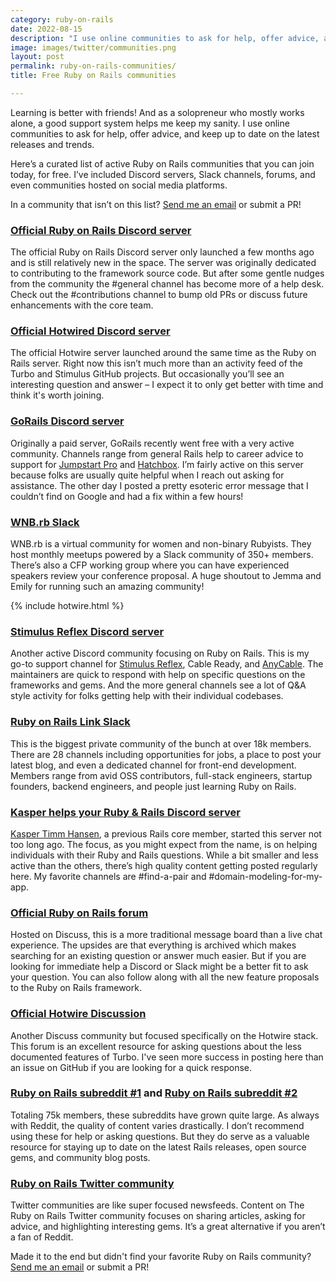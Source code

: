 ```yaml
---
category: ruby-on-rails
date: 2022-08-15
description: "I use online communities to ask for help, offer advice, and keep up to date with the latest trends. Here are 10+ of my favorites."
image: images/twitter/communities.png
layout: post
permalink: ruby-on-rails-communities/
title: Free Ruby on Rails communities

---
```


Learning is better with friends! And as a solopreneur who mostly works alone, a good support system helps me keep my sanity. I use online communities to ask for help, offer advice, and keep up to date on the latest releases and trends.

Here’s a curated list of active Ruby on Rails communities that you can join today, for free. I’ve included Discord servers, Slack channels, forums, and even communities hosted on social media platforms.

In a community that isn’t on this list? [Send me an email](mailto:joe@masilotti.com) or submit a PR!

### [Official Ruby on Rails Discord server](https://discord.gg/a9KR88WmJn)

The official Ruby on Rails Discord server only launched a few months ago and is still relatively new in the space. The server was originally dedicated to contributing to the framework source code. But after some gentle nudges from the community the #general channel has become more of a help desk. Check out the #contributions channel to bump old PRs or discuss future enhancements with the core team.

### [Official Hotwired Discord server](https://discord.gg/SWUpK6Kkm9)
The official Hotwire server launched around the same time as the Ruby on Rails server. Right now this isn’t much more than an activity feed of the Turbo and Stimulus GitHub projects. But occasionally you’ll see an interesting question and answer – I expect it to only get better with time and think it's worth joining.

### [GoRails Discord server](https://discord.gg/gorails)

Originally a paid server, GoRails recently went free with a very active community. Channels range from general Rails help to career advice to support for [Jumpstart Pro](https://jumpstartrails.com) and [Hatchbox](https://www.hatchbox.io). I’m fairly active on this server because folks are usually quite helpful when I reach out asking for assistance. The other day I posted a pretty esoteric error message that I couldn’t find on Google and had a fix within a few hours!

### [WNB.rb Slack](https://www.wnb-rb.dev)

WNB.rb is a virtual community for women and non-binary Rubyists. They host monthly meetups powered by a Slack community of 350+ members. There’s also a CFP working group where you can have experienced speakers review your conference proposal. A huge shoutout to Jemma and Emily for running such an amazing community!

<div class="sm:pb-10">
  {% include hotwire.html %}
</div>

### [Stimulus Reflex Discord server](https://discord.gg/stimulus-reflex) 

Another active Discord community focusing on Ruby on Rails. This is my go-to support channel for [Stimulus Reflex](https://docs.stimulusreflex.com), Cable Ready, and [AnyCable](https://anycable.io). The maintainers are quick to respond with help on specific questions on the frameworks and gems. And the more general channels see a lot of Q&A style activity for folks getting help with their individual codebases.

### [Ruby on Rails Link Slack](https://www.rubyonrails.link)

This is the biggest private community of the bunch at over 18k members. There are 28 channels including opportunities for jobs, a place to post your latest blog, and even a dedicated channel for front-end development. Members range from avid OSS contributors, full-stack engineers, startup founders, backend engineers, and people just learning Ruby on Rails.

### [Kasper helps your Ruby & Rails Discord server](https://discord.gg/T6u7xRfpt6)

[Kasper Timm Hansen](https://twitter.com/kaspth), a previous Rails core member, started this server not too long ago. The focus, as you might expect from the name, is on helping individuals with their Ruby and Rails questions. While a bit smaller and less active than the others, there’s high quality content getting posted regularly here. My favorite channels are #find-a-pair and #domain-modeling-for-my-app.

### [Official Ruby on Rails forum](https://discuss.rubyonrails.org)

Hosted on Discuss, this is a more traditional message board than a live chat experience. The upsides are that everything is archived which makes searching for an existing question or answer much easier. But if you are looking for immediate help a Discord or Slack might be a better fit to ask your question. You can also follow along with all the new feature proposals to the Ruby on Rails framework.

### [Official Hotwire Discussion](https://discuss.hotwired.dev)

Another Discuss community but focused specifically on the Hotwire stack. This forum is an excellent resource for asking questions about the less documented features of Turbo. I've seen more success in posting here than an issue on GitHub if you are looking for a quick response.

### [Ruby on Rails subreddit #1](https://www.reddit.com/r/rails/) and [Ruby on Rails subreddit #2](https://www.reddit.com/r/rubyonrails/)

Totaling 75k members, these subreddits have grown quite large. As always with Reddit, the quality of content varies drastically. I don’t recommend using these for help or asking questions. But they do serve as a valuable resource for staying up to date on the latest Rails releases, open source gems, and community blog posts.

### [Ruby on Rails Twitter community](https://twitter.com/i/communities/1498390597530537984)

Twitter communities are like super focused newsfeeds. Content on The Ruby on Rails Twitter community focuses on sharing articles, asking for advice, and highlighting interesting gems. It’s a great alternative if you aren’t a fan of Reddit.

Made it to the end but didn't find your favorite Ruby on Rails community? [Send me an email](mailto:joe@masilotti.com) or submit a PR!
